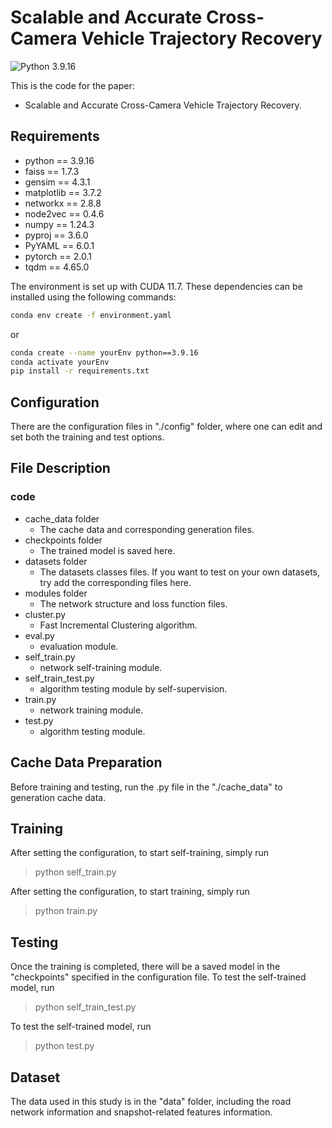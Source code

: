# Scalable and Accurate Cross-Camera Vehicle Trajectory Recovery

![Python 3.9.16](https://img.shields.io/badge/python-3.9.16-green.svg?style=plastic)

This is the code for the paper:

- Scalable and Accurate Cross-Camera Vehicle Trajectory Recovery.

## Requirements

- python == 3.9.16
- faiss == 1.7.3
- gensim == 4.3.1
- matplotlib == 3.7.2
- networkx == 2.8.8
- node2vec == 0.4.6
- numpy == 1.24.3
- pyproj == 3.6.0
- PyYAML == 6.0.1
- pytorch == 2.0.1
- tqdm == 4.65.0

The environment is set up with CUDA 11.7. These dependencies can be installed using the following commands:

```bash
conda env create -f environment.yaml
```
or
```bash
conda create --name yourEnv python==3.9.16
conda activate yourEnv
pip install -r requirements.txt
```

## Configuration
There are the configuration files in "./config" folder, where one can edit and set both the training and test options.

## File Description

### code
- cache_data folder
  - The cache data and corresponding generation files.
- checkpoints folder
  - The trained model is saved here.
- datasets folder
  - The datasets classes files. If you want to test on your own datasets, try add the corresponding files here.
- modules folder
  - The network structure and loss function files.
- cluster.py
  - Fast Incremental Clustering algorithm.
- eval.py
  - evaluation module.
- self_train.py
  - network self-training module.
- self_train_test.py
  - algorithm testing module by self-supervision.
- train.py
  - network training module.
- test.py
  - algorithm testing module.

## Cache Data Preparation
Before training and testing, run the .py file in the "./cache_data" to generation cache data. 

## Training
After setting the configuration, to start self-training, simply run

> python self_train.py

After setting the configuration, to start training, simply run

> python train.py

## Testing
Once the training is completed, there will be a saved model in the "checkpoints" specified in the configuration file. To test the self-trained model, run

> python self_train_test.py

To test the self-trained model, run

> python test.py

## Dataset

The data used in this study is in the "data" folder, including the road network information and snapshot-related features information.

